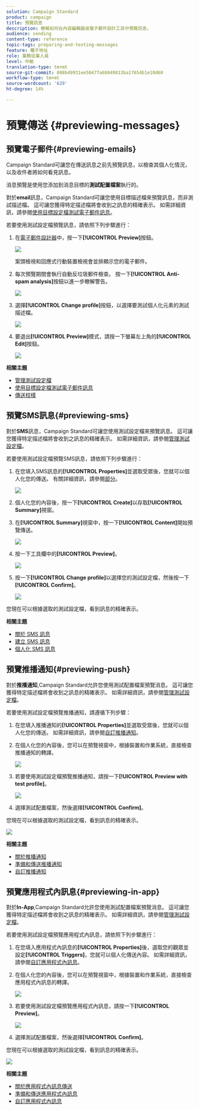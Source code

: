 ```yaml
---
solution: Campaign Standard
product: campaign
title: 預覽訊息
description: 瞭解如何在內容編輯器或電子郵件設計工具中預覽訊息。
audience: sending
content-type: reference
topic-tags: preparing-and-testing-messages
feature: 種子地址
role: 業務從業人員
level: 中級
translation-type: tm+mt
source-git-commit: 088b49931ee5047fa6b949813ba17654b1e10d60
workflow-type: tm+mt
source-wordcount: '629'
ht-degree: 14%

---
```



# 預覽傳送 {#previewing-messages}

## 預覽電子郵件{#previewing-emails}

Campaign Standard可讓您在傳送訊息之前先預覽訊息，以檢查其個人化情況，以及收件者將如何看見訊息。

消息預覽是使用您添加到消息目標的&#x200B;**測試配置檔案**&#x200B;執行的。

對於&#x200B;**email**&#x200B;訊息，Campaign Standard可讓您使用目標描述檔來預覽訊息，而非測試描述檔。 這可讓您獲得特定描述檔將會收到之訊息的精確表示。 如需詳細資訊，請參閱[使用目標設定檔測試電子郵件訊息](../../sending/using/testing-messages-using-target.md)。

若要使用測試設定檔預覽訊息，請依照下列步驟進行：

1. 在[電子郵件設計器](../../designing/using/designing-content-in-adobe-campaign.md)中，按一下&#x200B;**[!UICONTROL Preview]**&#x200B;按鈕。

   ![](assets/sending_preview.png)

   案頭檢視和回應式行動裝置檢視會並排顯示您的電子郵件。

1. 每次預覽期間會執行自動反垃圾郵件檢查。 按一下&#x200B;**[!UICONTROL Anti-spam analysis]**&#x200B;按鈕以進一步瞭解警告。

   ![](assets/sending_anti-spam_analysis.png)

1. 選擇&#x200B;**[!UICONTROL Change profile]**&#x200B;按鈕，以選擇要測試個人化元素的測試描述檔。

   ![](assets/sending_test-profile.png)

1. 要退出&#x200B;**[!UICONTROL Preview]**&#x200B;模式，請按一下螢幕左上角的&#x200B;**[!UICONTROL Edit]**&#x200B;按鈕。

   ![](assets/sending_preview_edit.png)

**相關主題**

* [管理測試設定檔](../../audiences/using/managing-test-profiles.md)
* [使用目標設定檔測試電子郵件訊息](../../sending/using/testing-messages-using-target.md)
* [傳送校樣](../../sending/using/sending-proofs.md)

## 預覽SMS訊息{#previewing-sms}

對於&#x200B;**SMS**&#x200B;訊息，Campaign Standard可讓您使用測試設定檔來預覽訊息。 這可讓您獲得特定描述檔將會收到之訊息的精確表示。 如需詳細資訊，請參閱[管理測試設定檔](../../audiences/using/managing-test-profiles.md)。

若要使用測試設定檔預覽SMS訊息，請依照下列步驟進行：

1. 在您填入SMS訊息的&#x200B;**[!UICONTROL Properties]**&#x200B;並選取受眾後，您就可以個人化您的傳送。 有關詳細資訊，請參閱[部分](../../channels/using/personalizing-sms-messages.md)。

   ![](assets/sms_preview.png)

1. 個人化您的內容後，按一下&#x200B;**[!UICONTROL Create]**&#x200B;以存取&#x200B;**[!UICONTROL Summary]**&#x200B;視窗。

1. 在&#x200B;**[!UICONTROL Summary]**&#x200B;視窗中，按一下&#x200B;**[!UICONTROL Content]**&#x200B;開始預覽傳送。

   ![](assets/sms_preview_2.png)

1. 按一下工具欄中的&#x200B;**[!UICONTROL Preview]**。

   ![](assets/sms_preview_3.png)

1. 按一下&#x200B;**[!UICONTROL Change profile]**&#x200B;以選擇您的測試設定檔，然後按一下&#x200B;**[!UICONTROL Confirm]**。

   ![](assets/sms_preview_4.png)

您現在可以根據選取的測試設定檔，看到訊息的精確表示。

**相關主題**

* [關於 SMS 訊息](../../channels/using/about-sms-messages.md)
* [建立 SMS 訊息](../../channels/using/creating-an-sms-message.md)
* [個人化 SMS 訊息](../../channels/using/personalizing-sms-messages.md)

## 預覽推播通知{#previewing-push}

對於&#x200B;**推播通知**,Campaign Standard允許您使用測試配置檔案預覽消息。 這可讓您獲得特定描述檔將會收到之訊息的精確表示。 如需詳細資訊，請參閱[管理測試設定檔](../../audiences/using/managing-test-profiles.md)。

若要使用測試設定檔預覽推播通知，請遵循下列步驟：

1. 在您填入推播通知的&#x200B;**[!UICONTROL Properties]**&#x200B;並選取受眾後，您就可以個人化您的傳送。 如需詳細資訊，請參閱[自訂推播通知](../../channels/using/customizing-a-push-notification.md)。

1. 在個人化您的內容後，您可以在預覽視窗中，根據裝置和作業系統，直接檢查推播通知的轉譯。

   ![](assets/push_preview.png)

1. 若要使用測試設定檔預覽推播通知，請按一下&#x200B;**[!UICONTROL Preview with test profile]**。

   ![](assets/push_preview_2.png)

1. 選擇測試配置檔案，然後選擇&#x200B;**[!UICONTROL Confirm]**。

您現在可以根據選取的測試設定檔，看到訊息的精確表示。

![](assets/push_preview_3.png)

**相關主題**

* [關於推播通知](../../channels/using/about-push-notifications.md)
* [準備和傳送推播通知](../../channels/using/preparing-and-sending-a-push-notification.md)
* [自訂推播通知](../../channels/using/customizing-a-push-notification.md)

## 預覽應用程式內訊息{#previewing-in-app}

對於&#x200B;**In-App**,Campaign Standard允許您使用測試配置檔案預覽消息。 這可讓您獲得特定描述檔將會收到之訊息的精確表示。 如需詳細資訊，請參閱[管理測試設定檔](../../audiences/using/managing-test-profiles.md)。

若要使用測試設定檔預覽應用程式內訊息，請依照下列步驟進行：

1. 在您填入應用程式內訊息的&#x200B;**[!UICONTROL Properties]**&#x200B;後，選取您的觀眾並設定&#x200B;**[!UICONTROL Triggers]**，您就可以個人化傳送內容。 如需詳細資訊，請參閱[自訂應用程式內訊息](../../channels/using/customizing-an-in-app-message.md)。

1. 在個人化您的內容後，您可以在預覽視窗中，根據裝置和作業系統，直接檢查應用程式內訊息的轉譯。

   ![](assets/in_app_preview.png)

1. 若要使用測試設定檔預覽應用程式內訊息，請按一下&#x200B;**[!UICONTROL Preview]**。

   ![](assets/in_app_preview_2.png)

1. 選擇測試配置檔案，然後選擇&#x200B;**[!UICONTROL Confirm]**。

您現在可以根據選取的測試設定檔，看到訊息的精確表示。

![](assets/in_app_preview_3.png)

**相關主題**

* [關於應用程式內訊息傳送](../../channels/using/about-in-app-messaging.md)
* [準備和傳送應用程式內訊息](../../channels/using/preparing-and-sending-an-in-app-message.md)
* [自訂應用程式內訊息](../../channels/using/customizing-an-in-app-message.md)